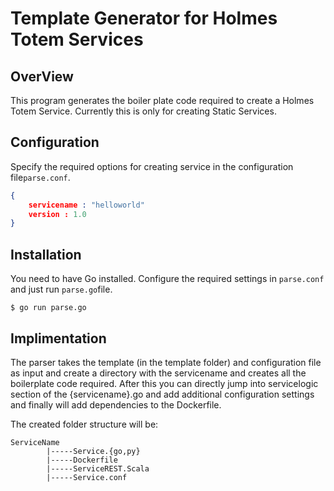 # Template Generator for Holmes Totem Services

## OverView

This program generates the boiler plate code required to create a Holmes Totem Service. Currently this is only for creating Static Services.

## Configuration 

Specify the required options for creating service in the configuration file`parse.conf`.

```json
{
	servicename : "helloworld"
	version : 1.0
}
```

## Installation
You need to have Go installed. Configure the required settings in `parse.conf` and just run `parse.go`file.

```
$ go run parse.go
```

## Implimentation

The parser takes the template (in the template folder) and configuration file as input and create a directory with the servicename and creates all the boilerplate code required. After this you can directly jump into servicelogic section of the {servicename}.go and add additional configuration settings and finally will add dependencies to the Dockerfile.

The created folder structure will be:
```
ServiceName
		|-----Service.{go,py}
		|-----Dockerfile
		|-----ServiceREST.Scala
		|-----Service.conf
```		

